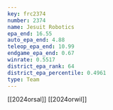 ```yaml
---
key: frc2374
number: 2374
name: Jesuit Robotics
epa_end: 16.55
auto_epa_end: 4.88
teleop_epa_end: 10.99
endgame_epa_end: 0.67
winrate: 0.5517
district_epa_rank: 64
district_epa_percentile: 0.4961
type: Team
---
```

[[2024orsal]]
[[2024orwil]]
